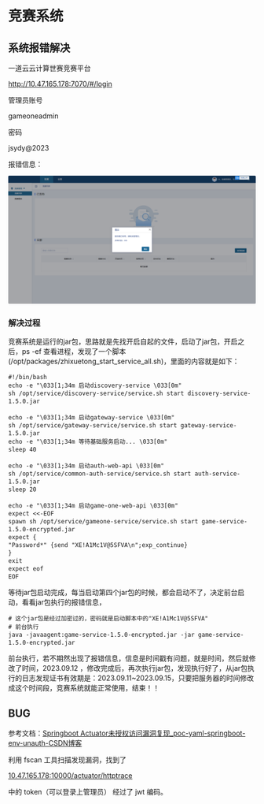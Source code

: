 # 竞赛系统

## 系统报错解决

一道云云计算世赛竞赛平台

http://10.47.165.178:7070/#/login

管理员账号

gameoneadmin

密码

jsydy@2023



报错信息：

![image-20240619165524068](picture/image-20240619165524068.png)

### 解决过程

竞赛系统是运行的jar包，思路就是先找开启自起的文件，启动了jar包，开启之后，ps -ef 查看进程，发现了一个脚本(/opt/packages/zhixuetong_start_service_all.sh)，里面的内容就是如下：

~~~~shell
#!/bin/bash
echo -e "\033[1;34m 启动discovery-service \033[0m"
sh /opt/service/discovery-service/service.sh start discovery-service-1.5.0.jar

echo -e "\033[1;34m 启动gateway-service \033[0m"
sh /opt/service/gateway-service/service.sh start gateway-service-1.5.0.jar
echo -e "\033[1;34m 等待基础服务启动... \033[0m"
sleep 40

echo -e "\033[1;34m 启动auth-web-api \033[0m"
sh /opt/service/common-auth-service/service.sh start auth-service-1.5.0.jar
sleep 20

echo -e "\033[1;34m 启动game-one-web-api \033[0m"
expect <<-EOF
spawn sh /opt/service/gameone-service/service.sh start game-service-1.5.0-encrypted.jar
expect {
"Password*" {send "XE!A1Mc1V@5SFVA\n";exp_continue}
}
exit
expect eof
EOF
~~~~

等待jar包启动完成，每当启动第四个jar包的时候，都会启动不了，决定前台启动，看看jar包执行的报错信息，

~~~shell
# 这个jar包是经过加密过的，密码就是启动脚本中的"XE!A1Mc1V@5SFVA"
# 前台执行
java -javaagent:game-service-1.5.0-encrypted.jar -jar game-service-1.5.0-encrypted.jar
~~~

前台执行，若不期然出现了报错信息，信息是时间戳有问题，就是时间，然后就修改了时间，2023.09.12 ，修改完成后，再次执行jar包，发现执行好了，从jar包执行的日志发现证书有效期是：2023.09.11~2023.09.15，只要把服务器的时间修改成这个时间段，竞赛系统就能正常使用，结束！！



## BUG

参考文档：[Springboot Actuator未授权访问漏洞复现_poc-yaml-springboot-env-unauth-CSDN博客](https://blog.csdn.net/csdnmmd/article/details/126088188?ops_request_misc=%7B%22request%5Fid%22%3A%22171949116916800186579812%22%2C%22scm%22%3A%2220140713.130102334.pc%5Fblog.%22%7D&request_id=171949116916800186579812&biz_id=0&utm_medium=distribute.pc_search_result.none-task-blog-2~blog~first_rank_ecpm_v1~rank_v31_ecpm-1-126088188-null-null.nonecase&utm_term=spring&spm=1018.2226.3001.4450)

利用 fscan 工具扫描发现漏洞，找到了

[10.47.165.178:10000/actuator/httptrace](http://10.47.165.178:10000/actuator/httptrace)

中的 token（可以登录上管理员） 经过了 jwt 编码。
